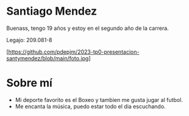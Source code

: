 # Santiago Mendez

Buenass, tengo 19 años y estoy en el segundo año de la carrera. 

Legajo: 209.081-8

[https://github.com/pdepjm/2023-tp0-presentacion-santymendez/blob/main/foto.jpg]

# Sobre mí

- Mi deporte favorito es el Boxeo y tambien me gusta jugar al futbol.
- Me encanta la música, puedo estar todo el dia escuchando.
